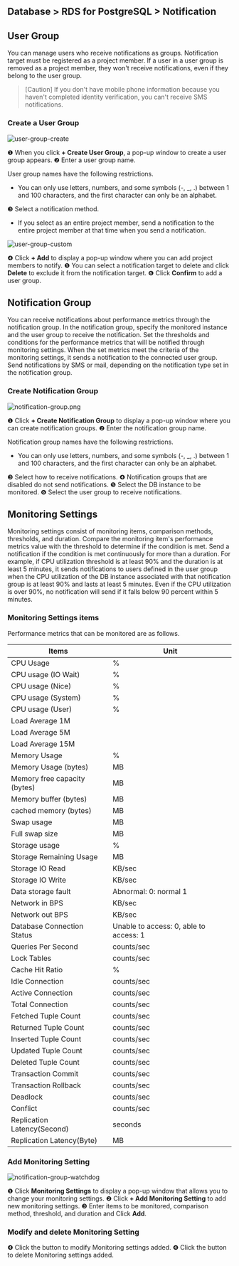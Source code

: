 ## Database > RDS for PostgreSQL > Notification

## User Group

You can manage users who receive notifications as groups. Notification target must be registered as a project member. If a user in a user group is removed as a project member, they won't receive notifications, even if they belong to the user group.

> [Caution]
> If you don't have mobile phone information because you haven't completed identity verification, you can't receive SMS notifications.

### Create a User Group

![user-group-create](https://static.toastoven.net/prod_rds_postgres/20240813/user-group-create-en.png)

❶ When you click **+ Create User Group**, a pop-up window to create a user group appears.
❷ Enter a user group name.

User group names have the following restrictions.

* You can only use letters, numbers, and some symbols (-, _, .) between 1 and 100 characters, and the first character can only be an alphabet.

❸ Select a notification method.

* If you select as an entire project member, send a notification to the entire project member at that time when you send a notification.

![user-group-custom](https://static.toastoven.net/prod_rds_postgres/20240813/user-group-custom-en.png)

❹ Click **+ Add** to display a pop-up window where you can add project members to notify.
❺ You can select a notification target to delete and click **Delete** to exclude it from the notification target.
❻ Click **Confirm** to add a user group.

## Notification Group

You can receive notifications about performance metrics through the notification group. In the notification group, specify the monitored instance and the user group to receive the notification. Set the thresholds and conditions for the performance metrics that will be notified through monitoring settings. When the set metrics meet the criteria of the monitoring settings, it sends a notification to the connected user group. Send notifications by SMS or mail, depending on the notification type set in the notification group.

### Create Notification Group

![notification-group.png](https://static.toastoven.net/prod_rds_postgres/20240813/notification-group-en.png)

❶ Click **+ Create Notification Group** to display a pop-up window where you can create notification groups.
❷ Enter the notification group name.

Notification group names have the following restrictions.

* You can only use letters, numbers, and some symbols (-, _, .) between 1 and 100 characters, and the first character can only be an alphabet.

❸ Select how to receive notifications.
❹ Notification groups that are disabled do not send notifications.
❺ Select the DB instance to be monitored.
❻ Select the user group to receive notifications.

## Monitoring Settings

Monitoring settings consist of monitoring items, comparison methods, thresholds, and duration. Compare the monitoring item's performance metrics value with the threshold to determine if the condition is met. Send a notification if the condition is met continuously for more than a duration. For example, if CPU utilization threshold is at least 90% and the duration is at least 5 minutes, it sends notifications to users defined in the user group when the CPU utilization of the DB instance associated with that notification group is at least 90% and lasts at least 5 minutes. Even if the CPU utilization is over 90%, no notification will send if it falls below 90 percent within 5 minutes.

### Monitoring Settings items

Performance metrics that can be monitored are as follows.

| Items                        | Unit                                   |
|------------------------------|----------------------------------------|
| CPU Usage                    | %                                      |
| CPU usage (IO Wait)          | %                                      |
| CPU usage (Nice)             | %                                      |
| CPU usage (System)           | %                                      |
| CPU usage (User)             | %                                      |
| Load Average 1M              |                                        |
| Load Average 5M              |                                        |
| Load Average 15M             |                                        |
| Memory Usage                 | %                                      |
| Memory Usage (bytes)         | MB                                     |
| Memory free capacity (bytes) | MB                                     |
| Memory buffer (bytes)        | MB                                     |
| cached memory (bytes)        | MB                                     |
| Swap usage                   | MB                                     |
| Full swap size               | MB                                     |
| Storage usage                | %                                      |
| Storage Remaining Usage      | MB                                     |
| Storage IO Read              | KB/sec                                 |
| Storage IO Write             | KB/sec                                 |
| Data storage fault           | Abnormal: 0: normal 1                  |
| Network in BPS               | KB/sec                                 |
| Network out BPS              | KB/sec                                 |
| Database Connection Status   | Unable to access: 0, able to access: 1 |
| Queries Per Second           | counts/sec                             |
| Lock Tables                  | counts/sec                             |
| Cache Hit Ratio              | %                                      |
| Idle Connection              | counts/sec                             |
| Active Connection            | counts/sec                             |
| Total Connection             | counts/sec                             |
| Fetched Tuple Count          | counts/sec                             |
| Returned Tuple Count         | counts/sec                             |
| Inserted Tuple Count         | counts/sec                             |
| Updated Tuple Count          | counts/sec                             |
| Deleted Tuple Count          | counts/sec                             |
| Transaction Commit           | counts/sec                             |
| Transaction Rollback         | counts/sec                             |
| Deadlock                     | counts/sec                             |
| Conflict                     | counts/sec                             |
| Replication Latency(Second)  | seconds                                |
| Replication Latency(Byte)    | MB                                     |

### Add Monitoring Setting

![notification-group-watchdog](https://static.toastoven.net/prod_rds_postgres/20240813/notification-group-watchdog-en.png)

❶ Click **Monitoring Settings** to display a pop-up window that allows you to change your monitoring settings.
❷ Click **+ Add Monitoring Setting** to add new monitoring settings.
❸ Enter items to be monitored, comparison method, threshold, and duration and Click **Add**.

### Modify and delete Monitoring Setting

❹ Click the button to modify Monitoring settings added.
❹ Click the button to delete Monitoring settings added.
